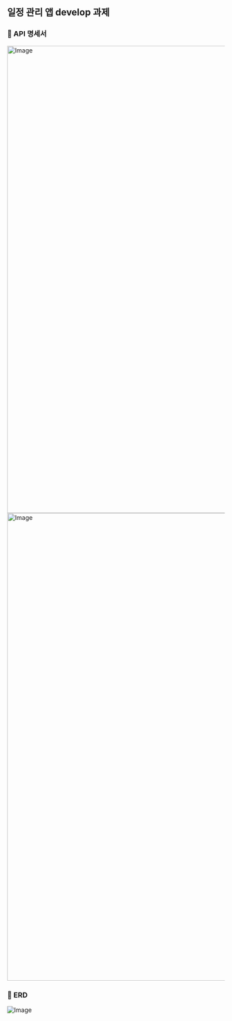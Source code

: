 ## 일정 관리 앱 develop 과제
### 🚀 API 명세서
<img width="1080" alt="Image" src="https://github.com/user-attachments/assets/94baf6ca-57a0-4031-ad76-74605fd7e236" />
<img width="1081" alt="Image" src="https://github.com/user-attachments/assets/05b49811-791f-42b2-a73b-4ca9e222ee3b" />

### 🚀 ERD
![Image](https://github.com/user-attachments/assets/73378f1a-db78-4c2a-9ea1-d521d62c49cb)